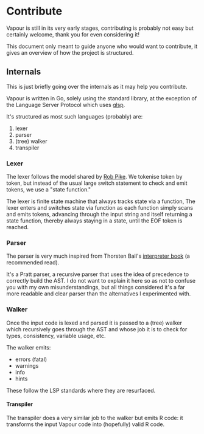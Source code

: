 # Contribute

Vapour is still in its very early stages, contributing is probably
not easy but certainly welcome, thank you for even considering it!

This document only meant to guide anyone who would want to contribute,
it gives an overview of how the project is structured.

## Internals

This is just briefly going over the internals as it may help you contribute.

Vapour is written in Go, solely using the standard library, at the
exception of the Language Server Protocol which uses [glsp](https://github.com/tliron/glsp).

It's structured as most such languages (probably) are:

1. lexer
2. parser
3. (tree) walker
4. transpiler

### Lexer

The lexer follows the model shared by [Rob Pike](https://www.youtube.com/watch?v=HxaD_trXwRE).
We tokenise token by token, but instead of the usual large switch statement to check and emit
tokens, we use a "state function."

The lexer is finite state machine that always tracks state via a function,
The lexer enters and switches state via function as each function simply
scans and emits tokens, advancing through the input string and itself 
returning a state function, thereby always staying in a state, until
the EOF token is reached.

### Parser

The parser is very much inspired from Thorsten Ball's
[interpreter book](https://interpreterbook.com/) (a recommended read).

It's a Pratt parser, a recursive parser that uses the idea of precedence
to correctly build the AST. I do not want to explain it here so as not 
to confuse you with my own misunderstandings, but all things considered it's 
a far more readable and clear parser than the alternatives I experimented with.

### Walker

Once the input code is lexed and parsed it is passed to a (tree) walker which
recursively goes through the AST and whose job it is to check for types,
consistency, variable usage, etc.

The walker emits:

- errors (fatal)
- warnings
- info
- hints

These follow the LSP standards where they are resurfaced.

#### Transpiler

The transpiler does a very similar job to the walker but emits R code:
it transforms the input Vapour code into (hopefully) valid R code.
